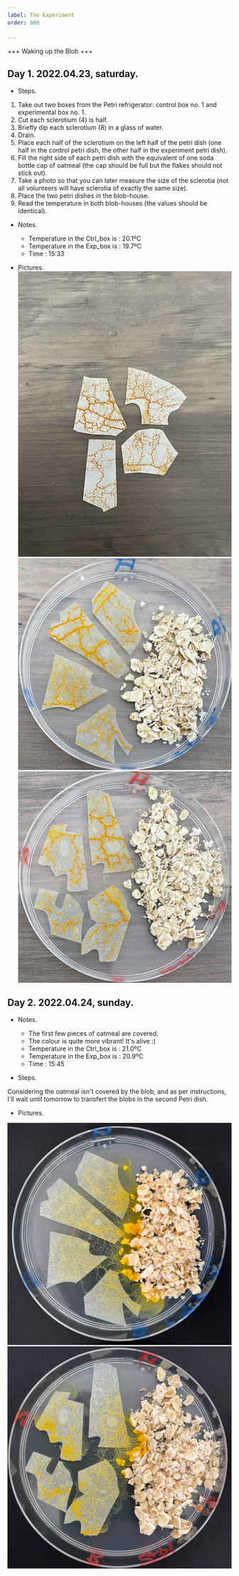 ```yaml
---
label: The Experiment
order: 800

---
```



+++ Waking up the Blob +++

## Day 1.  2022.04.23, saturday.

- Steps. 
1. Take out two boxes from the Petri refrigerator: control box no. 1 and experimental box no. 1.
2. Cut each sclerotium (4) is half.
3. Briefly dip each sclerotium (8) in a glass of water.
4. Drain.
5. Place each half of the sclerotium on the left half of the petri dish (one half in the control petri dish, the other half in the experiment petri dish).
6. Fill the right side of each petri dish with the equivalent of one soda bottle cap of oatmeal (the cap should be full but the flakes should not stick out).
7. Take a photo so that you can later measure the size of the sclerotia (not all volunteers will have sclerotia of exactly the same size).
8. Place the two petri dishes in the blob-house.
9. Read the temperature in both blob-houses (the values should be identical). 

- Notes.
  - Temperature in the Ctrl_box is : 20.1ºC
  - Temperature in the Exp_box is : 19.7ºC
  - Time : 15:33

- Pictures.
  ![Sclerotium](https://github.com/viewsourc3/Chishiki/raw/main/posts/Science/Global%20Warming%20Experiment/Source/IMG/Wake/00_01.jpeg)
  ![Sclerotium in control dish, with oatmeal](https://github.com/viewsourc3/Chishiki/raw/main/posts/Science/Global%20Warming%20Experiment/Source/IMG/Wake/ctrl_d01.png)
  ![Sclerotium in experiment dish, with oatmeal](https://github.com/viewsourc3/Chishiki/raw/main/posts/Science/Global%20Warming%20Experiment/Source/IMG/Wake/exp_d01.png)


## Day 2. 2022.04.24, sunday.

- Notes. 

  - The first few pieces of oatmeal are covered. 
  - The colour is quite more vibrant! It's alive :) 
  - Temperature in the Ctrl_box is : 21.0ºC
  - Temperature in the Exp_box is : 20.9ºC
  - Time : 15:45

- Steps. 

Considering the oatmeal isn't covered by the blob, and as per instructions, I'll wait until tomorrow to transfert the blobs in the second Petri dish. 

- Pictures. 

![Sclerotium in control dish, with oatmeal](https://github.com/viewsourc3/Chishiki/raw/main/posts/Science/Global%20Warming%20Experiment/Source/IMG/Wake/ctrl_d02.png)
![Sclerotium in experiment dish, with oatmeal](https://github.com/viewsourc3/Chishiki/raw/main/posts/Science/Global%20Warming%20Experiment/Source/IMG/Wake/exp_d02.png)
